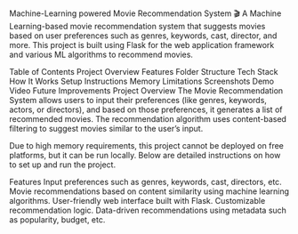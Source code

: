 Machine-Learning powered  Movie Recommendation System 🎬
A Machine Learning-based movie recommendation system that suggests movies based on user preferences such as genres, keywords, cast, director, and more. This project is built using Flask for the web application framework and various ML algorithms to recommend movies.

Table of Contents
Project Overview
Features
Folder Structure
Tech Stack
How It Works
Setup Instructions
Memory Limitations
Screenshots
Demo Video
Future Improvements
Project Overview
The Movie Recommendation System allows users to input their preferences (like genres, keywords, actors, or directors), and based on those preferences, it generates a list of recommended movies. The recommendation algorithm uses content-based filtering to suggest movies similar to the user’s input.

Due to high memory requirements, this project cannot be deployed on free platforms, but it can be run locally. Below are detailed instructions on how to set up and run the project.

Features
Input preferences such as genres, keywords, cast, directors, etc.
Movie recommendations based on content similarity using machine learning algorithms.
User-friendly web interface built with Flask.
Customizable recommendation logic.
Data-driven recommendations using metadata such as popularity, budget, etc.
